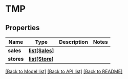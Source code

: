 # TMP

## Properties
Name | Type | Description | Notes
------------ | ------------- | ------------- | -------------
**sales** | [**list[Sales]**](Sales.md) |  | 
**stores** | [**list[Store]**](Store.md) |  | 

[[Back to Model list]](../README.md#documentation-for-models) [[Back to API list]](../README.md#documentation-for-api-endpoints) [[Back to README]](../README.md)

